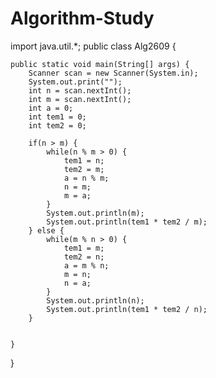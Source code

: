 # Algorithm-Study
import java.util.*;
public class Alg2609 {

	public static void main(String[] args) {
		Scanner scan = new Scanner(System.in);
		System.out.print("");
		int n = scan.nextInt();
		int m = scan.nextInt();
		int a = 0;
		int tem1 = 0;
		int tem2 = 0;
		
		if(n > m) {
			while(n % m > 0) {
				tem1 = n;
				tem2 = m;
				a = n % m;
				n = m;
				m = a;
			}
			System.out.println(m);
			System.out.println(tem1 * tem2 / m);
		} else {
			while(m % n > 0) {
				tem1 = m;
				tem2 = n;
				a = m % n;
				m = n;
				n = a;
			}
			System.out.println(n);
			System.out.println(tem1 * tem2 / n);
		}
		
		
	}

}
